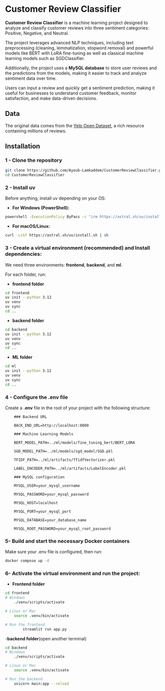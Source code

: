 # Customer Review Classifier

**Customer Review Classifier** is a machine learning project designed to analyze and classify customer reviews into three sentiment categories: Positive, Negative, and Neutral.

The project leverages advanced NLP techniques, including text preprocessing (cleaning, lemmatization, stopword removal) and powerful models like BERT with LoRA fine-tuning as well as classical machine learning models such as SGDClassifier.

Additionally, the project uses a **MySQL database** to store user reviews and the predictions from the models, making it easier to track and analyze sentiment data over time.

Users can input a review and quickly get a sentiment prediction, making it useful for businesses to understand customer feedback, monitor satisfaction, and make data-driven decisions.

## Data

The original data comes from the [Yelp Open Dataset](https://www.kaggle.com/datasets/yelp-dataset/yelp-dataset), a rich resource containing millions of reviews.

## Installation

### 1 - Clone the repository
```bash
git clone https://github.com/Ayoub-Lamkaddem/CustomerReviewClassifier.git
cd CustomerReviewClassifier
```

### 2 - Install **uv**
Before anything, install uv depending on your OS:

- **For Windows (PowerShell):**
```bash
powershell -ExecutionPolicy ByPass -c "irm https://astral.sh/uv/install.ps1 | iex"
```
- **For macOS/Linux:**
```bash
curl -LsSf https://astral.sh/uv/install.sh | sh
```
### 3 - Create a virtual environment (recommended) and Install dependencies:
We need three environments: **frontend**, **backend**, and **ml**.

For each folder, run:
- **frontend folder**
```bash
cd frontend
uv init --python 3.12
uv venv
uv sync
cd ..
```
- **backend folder**
```bash
cd backend
uv init --python 3.12
uv venv
uv sync
cd ..
```
- **ML folder**
```bash
cd ml
uv init --python 3.12
uv venv
uv sync
cd ..
```
### 4 - Configure the .env file
Create a **.env** file in the root of your project with the following structure:

```.env
    ### Backend URL

    BACK_END_URL=http://localhost:8000

    ### Machine Learning Models

    BERT_MODEL_PATH=../ml/models/fine_tuning_bert/BERT_LORA

    SGD_MODEL_PATH=../ml/models/sgd_model/SGD.pkl

    TFIDF_PATH=../ml/artifacts/TfidfVectorizer.pkl

    LABEL_ENCODER_PATH=../ml/artifacts/LabelEncoder.pkl

    ### MySQL configuration
    
    MYSQL_USER=your_mysql_username

    MYSQL_PASSWORD=your_mysql_password

    MYSQL_HOST=localhost

    MYSQL_PORT=your_mysql_port

    MYSQL_DATABASE=your_database_name

    MYSQL_ROOT_PASSWORD=your_mysql_root_password
```

### 5- Build and start the necessary Docker containers
Make sure your .env file is configured, then run:
```bash
docker compose up -d
```

### 6- Activate the virtual environment and run the project:
- **Frontend folder**
```bash
cd frontend
# Windows
    ./venv/scripts/activate

# Linux or Mac
    source .venv/bin/activate

# Run the frontend
        streamlit run app.py
```

-**backend folder**(open another terminal)
```bash
cd backend
# Windows
    ./venv/scripts/activate

# Linux or Mac
    source .venv/bin/activate

# Run the backend
    uvicorn main:app --reload
```




